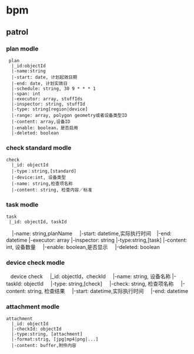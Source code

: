 # bpm
## patrol
### plan modle
     plan
      |_id:objectId
      |-name:string
      |-start: date, 计划起效日期
      |-end: date, 计划实效日
      |-schedule: string, 30 9 * * * 1
      |-span: int
      |-executor: array, stuffIds
      |-inspector: string, stuffId
      |-type: string[region|device]
      |-range: array, polygon geometry或者设备类型ID
      |-content: array,设备ID
      |-enable: boolean，是否启用
      |-deleted: boolean

### check standard modle
    check
      |_id: objectId
      |-type：string,[standard]
      |-device:int, 设备类型
      |-name: string,检查项名称
      |-content: string, 检查内容／标准

### task modle
    task
     |_id: objectId, taskId
     |-name: string,planName
     |-start: datetime,实际执行时间
     |-end: datetime
     |-executor: array
     |-inspector: string
     |-type:string,[task]
     |-content: int, 设备数量
     |-enable: boolean,是否显示
     |-deleted: boolean

### device check modle
    device check
     |_id: objectId，checkId
     |-name: string, 设备名称
     |-taskId: objectId
     |-type: string,[check]
     |-check: string, 检查项名称
     |-content: string, 检查结果
     |-start: datetime,实际执行时间
     |-end: datetime

### attachment modle
    attachment 
      |_id: objectId
      |-checkId: objectId
      |-type:string, [attachment]
      |-format:strig, [jpg|mp4|png|...]
      |-content: buffer,附件内容
      
      
